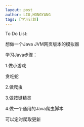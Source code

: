 ```yaml
---
layout: post
author: LIU,HONGYANG
tags: [学习计划]
---
```






To Do List: 

想做一个Java JVM网页版本的模拟器



学习Java步骤：

1.做小游戏

贪吃蛇

2.做爬虫

3.做按键精灵

4.做一个通用的Java爬虫脚本

可以定时爬取更新